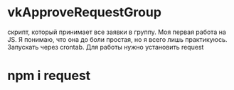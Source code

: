 # vkApproveRequestGroup
скрипт, который принимает все заявки в группу.
Моя первая работа на JS. Я понимаю, что она до боли простая, но я всего лишь практикуюсь.
Запускать через crontab.
Для работы нужно установить request
# npm i request
